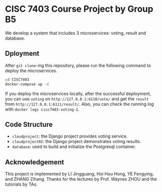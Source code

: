 # CISC 7403 Course Project by Group B5

We develop a system that includes 3 microservices: voting, result and database.

## Dployment

After `git clone`-ing this repository, please run the following command to deploy the microservices.

```sh
cd CISC7403
docker-compose up -d
```

If you deploy the microservices locally, after the successful deployment, you can use `voting` on `http://127.0.0.1:6110/vote/`
and get the `result` from `http://127.0.0.1:6111/result/`. Also, you can check the running log with `docker logs cisc7403-voting-1`.

## Code Structure

- `cloudproject`: the Django project provides voting service.
- `cloudproject02`: the Django project demonstrates voting results.
- `database`: used to build and initialize the Postgresql container.

## Acknowledgement

This project is implemented by LI Jingguang, Hoi Hou Hong, YE Fengying, and ZHANG Zihang.
Thanks for the lectures by Prof. Waynex ZHOU and the tutorials by TAs.
